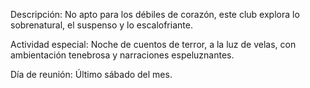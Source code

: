 Descripción: No apto para los débiles de corazón, este club explora lo sobrenatural, el suspenso y lo escalofriante.

Actividad especial: Noche de cuentos de terror, a la luz de velas, con ambientación tenebrosa y narraciones espeluznantes.

Día de reunión: Último sábado del mes.
